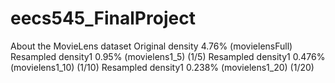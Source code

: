 # eecs545_FinalProject
About the MovieLens dataset
Original density 4.76% (movielensFull)
Resampled density1 0.95% (movielens1_5) (1/5)
Resampled density1 0.476% (movielens1_10) (1/10)
Resampled density1 0.238% (movielens1_20) (1/20)

